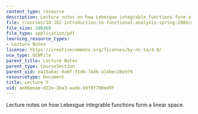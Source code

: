 ```yaml
---
content_type: resource
description: Lecture notes on how Lebesgue integrable functions form a linear space.
file: /courses/18-102-introduction-to-functional-analysis-spring-2009/ae06eeaed22e3ba3aadeb9f8f790e49f_MIT18_102s09_lec05.pdf
file_size: 206469
file_type: application/pdf
learning_resource_types:
- Lecture Notes
license: https://creativecommons.org/licenses/by-nc-sa/4.0/
ocw_type: OCWFile
parent_title: Lecture Notes
parent_type: CourseSection
parent_uid: ea15a6ac-0a0f-71d0-74d6-a14bec28e9f6
resourcetype: Document
title: Lecture 5
uid: ae06eeae-d22e-3ba3-aade-b9f8f790e49f
---
```

Lecture notes on how Lebesgue integrable functions form a linear space.